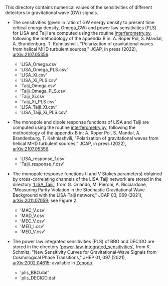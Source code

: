 This directory contains numerical values of the sensitivities of
different detectors to gravitational wave (GW) signals.

- The sensitivities (given in ratio of GW energy density to
present time critical energy density, Omega_GW) and power
law sensitivities (PLS) for LISA and Taiji are computed
using the routine
[interferometry.py](https://github.com/AlbertoRoper/GW_turbulence/blob/master/interferometry.py),
following the methodology of the appendix B in:
A. Roper Pol, S. Mandal, A. Brandenburg, T. Kahniashvili, "Polarization
of gravitational waves from helical MHD turbulent sources," JCAP, in press
(2022), [arXiv:2107.05356](https://arxiv.org/pdf/2107.05356.pdf).

  - 'LISA_Omega.csv' 
  - 'LISA_Omega_PLS.csv'
  - 'LISA_Xi.csv'
  - 'LISA_Xi_PLS.csv'
  - 'Taiji_Omega.csv'
  - 'Taiji_Omega_PLS.csv'
  - 'Taiji_Xi.csv'
  - 'Taiji_Xi_PLS.csv'
  - 'LISA_Taiji_Xi.csv'
  - 'LISA_Taiji_Xi_PLS.csv'

- The monopole and dipole response functions of LISA and Taiji are computed using the routine
[interferometry.py](https://github.com/AlbertoRoper/GW_turbulence/blob/master/interferometry.py),
following the methodology of the appendix B in:
A. Roper Pol, S. Mandal, A. Brandenburg, T. Kahniashvili, "Polarization
of gravitational waves from helical MHD turbulent sources," JCAP, in press
(2022), [arXiv:2107.05356](https://arxiv.org/pdf/2107.05356.pdf).

  - 'LISA_response_f.csv'
  - 'Taiji_response_f.csv'

- The monopole response functions (I and V Stokes parameters) obtained by cross-correlating channels of the LISA-Taiji
network are stored in the directory
['LISA_Taiji'](https://github.com/AlbertoRoper/GW_turbulence/tree/master/detector_sensitivity/LISA_Taiji),
from G. Orlando, M. Pieroni, A. Ricciardone, "Measuring Parity Violation
in the Stochastic Gravitational Wave Background with the LISA-Taiji network,"
JCAP 03, 069 (2021), [arXiv:2011.07059](https://arxiv.org/abs/2011.07059);
see Figure 2.

  - 'MAC_V.csv'
  - 'MAD_V.csv'
  - 'MEC_V.csv'
  - 'MED_I.csv'
  - 'MED_V.csv'

- The power law integrated sensitivities (PLS) of BBO and DECIGO are stored
in the directory
['power-law-integrated_sensitivities'](https://github.com/AlbertoRoper/GW_turbulence/tree/master/detector_sensitivity/power-law-integrated_sensitivities),
from K. Schmitz, "New Sensitivity Curves for Gravitational-Wave Signals from Cosmological Phase
Transitions," JHEP 01, 097 (2021), [arXiv:2002.04615](https://arxiv.org/abs/2002.04615);
available in [Zenodo](https://doi.org/10.5281/zenodo.3689582).

  - 'plis_BBO.dat'
  - 'plis_DECIGO.dat'
